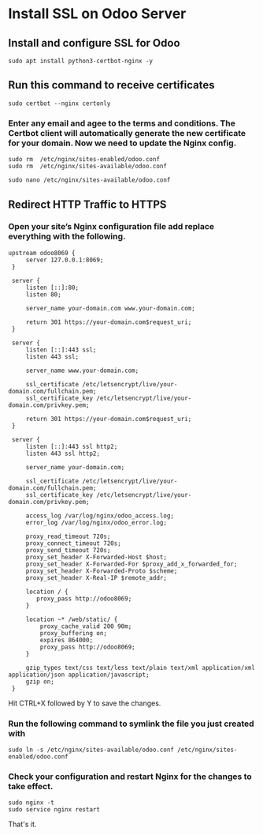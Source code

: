 # Install SSL on Odoo Server

## Install and configure SSL for Odoo

```
sudo apt install python3-certbot-nginx -y
```

## Run this command to receive certificates

```
sudo certbot --nginx certonly
```

###  Enter any email and agee to the terms and conditions. The Certbot client will automatically generate the new certificate for your domain. Now we need to update the Nginx config.

```
sudo rm  /etc/nginx/sites-enabled/odoo.conf
sudo rm  /etc/nginx/sites-available/odoo.conf
```

```
sudo nano /etc/nginx/sites-available/odoo.conf
```

## Redirect HTTP Traffic to HTTPS
### Open your site’s Nginx configuration file add replace everything with the following.

```
upstream odoo8069 {
     server 127.0.0.1:8069;
 }

 server {
     listen [::]:80;
     listen 80;

     server_name your-domain.com www.your-domain.com;

     return 301 https://your-domain.com$request_uri;
 }

 server {
     listen [::]:443 ssl;
     listen 443 ssl;

     server_name www.your-domain.com;

     ssl_certificate /etc/letsencrypt/live/your-domain.com/fullchain.pem;
     ssl_certificate_key /etc/letsencrypt/live/your-domain.com/privkey.pem;

     return 301 https://your-domain.com$request_uri;
 }

 server {
     listen [::]:443 ssl http2;
     listen 443 ssl http2;

     server_name your-domain.com;

     ssl_certificate /etc/letsencrypt/live/your-domain.com/fullchain.pem;
     ssl_certificate_key /etc/letsencrypt/live/your-domain.com/privkey.pem;

     access_log /var/log/nginx/odoo_access.log;
     error_log /var/log/nginx/odoo_error.log;

     proxy_read_timeout 720s;
     proxy_connect_timeout 720s;
     proxy_send_timeout 720s;
     proxy_set_header X-Forwarded-Host $host;
     proxy_set_header X-Forwarded-For $proxy_add_x_forwarded_for;
     proxy_set_header X-Forwarded-Proto $scheme;
     proxy_set_header X-Real-IP $remote_addr;

     location / {
        proxy_pass http://odoo8069;
     }

     location ~* /web/static/ {
         proxy_cache_valid 200 90m;
         proxy_buffering on;
         expires 864000;
         proxy_pass http://odoo8069;
     }

     gzip_types text/css text/less text/plain text/xml application/xml application/json application/javascript;
     gzip on;
 }
```
Hit CTRL+X followed by Y to save the changes.
###  Run the following command to symlink the file you just created with
```
sudo ln -s /etc/nginx/sites-available/odoo.conf /etc/nginx/sites-enabled/odoo.conf
```

### Check your configuration and restart Nginx for the changes to take effect.
```
sudo nginx -t
sudo service nginx restart
```

That's it.
